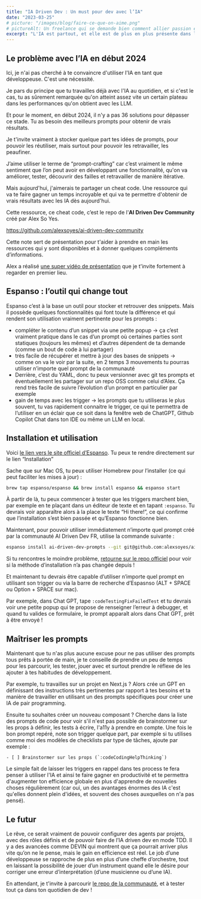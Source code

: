 ```yaml
---
title: "IA Driven Dev : Un must pour dev avec l’IA"
date: "2023-03-25"
# picture: "/images/blog/faire-ce-que-on-aime.png"
# pictureAlt: Un freelance qui se demande bien comment allier passion et travail... Illustration [Mickaël Merley](https://mickaelmerley.com/)
excerpt: "L'IA est partout, et elle est de plus en plus présente dans le quotidien. AI Driven Community t'aide à passer au niveau supérieur en te proposant des prompts prêts à l'emploi et un outil pour les utiliser à la vitesse de l'éclair."
---
```


## Le problème avec l’IA en début 2024

Ici, je n'ai pas cherché à te convaincre d'utiliser l'IA en tant que développeuse. C'est une nécessité.

Je pars du principe que tu travailles déjà avec l'IA au quotidien, et si c'est le cas, tu as sûrement remarquée qu'on atteint assez vite un certain plateau dans les performances qu'on obtient avec les LLM.

Et pour le moment, en début 2024, il n'y a pas 36 solutions pour dépasser ce stade. Tu as besoin des meilleurs prompts pour obtenir de vrais résultats.

Je t'invite vraiment à stocker quelque part tes idées de prompts, pour pouvoir les réutiliser, mais surtout pour pouvoir les retravailler, les peaufiner.

J’aime utiliser le terme de “prompt-crafting” car c’est vraiment le même sentiment que l’on peut avoir en développant une fonctionnalité, qu'on va améliorer, tester, découvrir des failles et retravailler de manière itérative.

Mais aujourd'hui, j'aimerais te partager un cheat code. Une ressource qui va te faire gagner un temps incroyable et qui va te permettre d'obtenir de vrais résultats avec les IA dès aujourd'hui.

Cette ressource, ce cheat code, c’est le repo de l'**AI Driven Dev Community** créé par Alex So Yes.

https://github.com/alexsoyes/ai-driven-dev-community

Cette note sert de présentation pour t'aider à prendre en main les ressources qui y sont disponibles et à donner quelques compléments d’informations.

Alex a réalisé [une super vidéo de présentation](https://www.youtube.com/watch?v=1YvECxOn2_Q) que je t'invite fortement à regarder en premier lieu.

## Espanso : l’outil qui change tout

Espanso c’est à la base un outil pour stocker et retrouver des snippets. Mais il possède quelques fonctionnalités qui font toute la différence et qui rendent son utilisation vraiment pertinente pour les prompts :

- compléter le contenu d’un snippet via une petite popup → ça c’est vraiment pratique dans le cas d’un prompt où certaines parties sont statiques (toujours les mêmes) et d’autres dépendent de ta demande (comme un bout de code à lui partager)
- très facile de récupérer et mettre à jour des bases de snippets → comme on va le voir par la suite, en 2 temps 3 mouvements tu pourras utiliser n’importe quel prompt de la communauté
- Derrière, c’est du YAML, donc tu peux versionner avec git tes prompts et éventuellement les partager sur un repo OSS comme celui d’Alex. Ça rend très facile de suivre l’évolution d’un prompt en particulier par exemple
- gain de temps avec les trigger → les prompts que tu utiliseras le plus souvent, tu vas rapidement connaitre le trigger, ce qui te permettra de l’utiliser en un éclair que ce soit dans la fenêtre web de ChatGPT, Github Copilot Chat dans ton IDE ou même un LLM en local.

## Installation et utilisation

Voici [le lien vers le site officiel d’Espanso](https://espanso.org/). Tu peux te rendre directement sur le lien “Installation”

Sache que sur Mac OS, tu peux utiliser Homebrew pour l’installer (ce qui peut faciliter les mises à jour) :

```bash
brew tap espanso/espanso && brew install espanso && espanso start
```

À partir de là, tu peux commencer à tester que les triggers marchent bien, par exemple en te plaçant dans un éditeur de texte et en tapant `:espanso`. Tu devrais voir apparaître alors à la place le texte “Hi there!”, ce qui confirme que l’installation s’est bien passée et qu’Espanso fonctionne bien.

Maintenant, pour pouvoir utiliser immédiatement n’importe quel prompt créé par la communauté AI Driven Dev FR, utilise la commande suivante :

```bash
espanso install ai-driven-dev-prompts --git git@github.com:alexsoyes/ai-driven-dev-community.git --external
```

Si tu rencontres le moindre problème, [retourne sur le repo officiel](https://github.com/alexsoyes/ai-driven-dev-community) pour voir si la méthode d’installation n’a pas changée depuis !

Et maintenant tu devrais être capable d’utiliser n’importe quel prompt en utilisant son trigger ou via la barre de recherche d’Espasnso (ALT + SPACE ou Option + SPACE sur mac).

Par exemple, dans Chat GPT, tape `:codeTestingFixFailedTest` et tu devrais voir une petite popup qui te propose de renseigner l’erreur à debugger, et quand tu valides ce formulaire, le prompt apparaît alors dans Chat GPT, prêt à être envoyé !

## Maîtriser les prompts

Maintenant que tu n'as plus aucune excuse pour ne pas utiliser des prompts tous prêts à portée de main, je te conseille de prendre un peu de temps pour les parcourir, les tester, jouer avec et surtout prendre le réflexe de les ajouter à tes habitudes de développement.

Par exemple, tu travailles sur un projet en Next.js ? Alors crée un GPT en définissant des instructions très pertinentes par rapport à tes besoins et ta manière de travailler en utilisant un des prompts spécifiques pour créer une IA de pair programming.

Ensuite tu souhaites créer un nouveau composant ? Cherche dans la liste des prompts de code pour voir s'il n'est pas possible de brainstormer sur les props à définir, les tests à écrire, l'a11y à prendre en compte. Une fois le bon prompt repéré, note son trigger quelque part, par exemple si tu utilises comme moi des modèles de checklists par type de tâches, ajoute par exemple :

```text
- [ ] Brainstormer sur les props (`:codeCodingHelpThinking`)
```

Le simple fait de laisser les triggers en rappel dans tes process te fera penser à utiliser l'IA et ainsi te faire gagner en productivité et te permettra d'augmenter ton efficience globale en plus d'apprendre de nouvelles choses régulièrement (car oui, un des avantages énormes des IA c'est qu'elles donnent plein d'idées, et souvent des choses auxquelles on n'a pas pensé).

## Le futur

Le rêve, ce serait vraiment de pouvoir configurer des agents par projets, avec des rôles définis et de pouvoir faire de l’IA driven dev en mode TDD. Il y a des avancées comme DEVIN qui montrent que ça pourrait arriver plus vite qu’on ne le pense, mais le gain en efficience est réel. Le job d’une développeuse se rapproche de plus en plus d’une cheffe d’orchestre, tout en laissant la possibilité de jouer d’un instrument quand elle le désire pour corriger une erreur d’interprétation (d’une musicienne ou d’une IA).

En attendant, je t'invite à parcourir [le repo de la communauté](https://github.com/alexsoyes/ai-driven-dev-community/tree/main), et à tester tout ça dans ton quotidien de dev !
